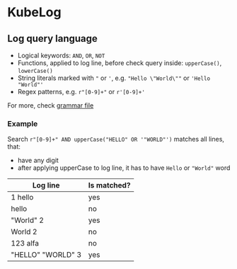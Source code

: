 # KubeLog

## Log query language

- Logical keywords: `AND`, `OR`, `NOT`
- Functions, applied to log line, before check query inside: `upperCase()`, `lowerCase()`
- String literals marked with `"` or `'`, e.g. `"Hello \"World\""` or `'Hello "World"'`
- Regex patterns, e.g. `r"[0-9]+"` or `r'[0-9]+'`

For more, check [grammar file](src/main/antlr/SearchQuery.g4)

### Example

Search
`r"[0-9]+" AND upperCase("HELLO" OR '"WORLD"')`
matches all lines, that: 
- have any digit 
- after applying upperCase to log line, 
  it has to have `Hello` or `"World"` word
  
| Log line           | Is matched? |
| -----------------  | ----------- |
| 1 hello            | yes         |
| hello              | no          |
| "World" 2          | yes         |
| World 2            | no          |
| 123 alfa           | no          |
| "HELLO" "WORLD" 3  | yes         |